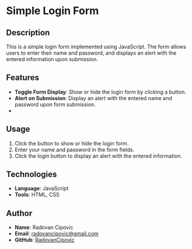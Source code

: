 # Simple Login Form

## Description
This is a simple login form implemented using JavaScript. The form allows users to enter their name and password, and displays an alert with the entered information upon submission.

## Features
- **Toggle Form Display**: Show or hide the login form by clicking a button.
- **Alert on Submission**: Display an alert with the entered name and password upon form submission.
- 
## Usage
1. Click the button to show or hide the login form.
2. Enter your name and password in the form fields.
3. Click the login button to display an alert with the entered information.

## Technologies
- **Language**: JavaScript
- **Tools**: HTML, CSS

## Author
- **Name**: Radovan Cipovic
- **Email**: radovancipovic@gmail.com
- **GitHub**: [RadovanCipovic](https://github.com/RadovanCipovic)

